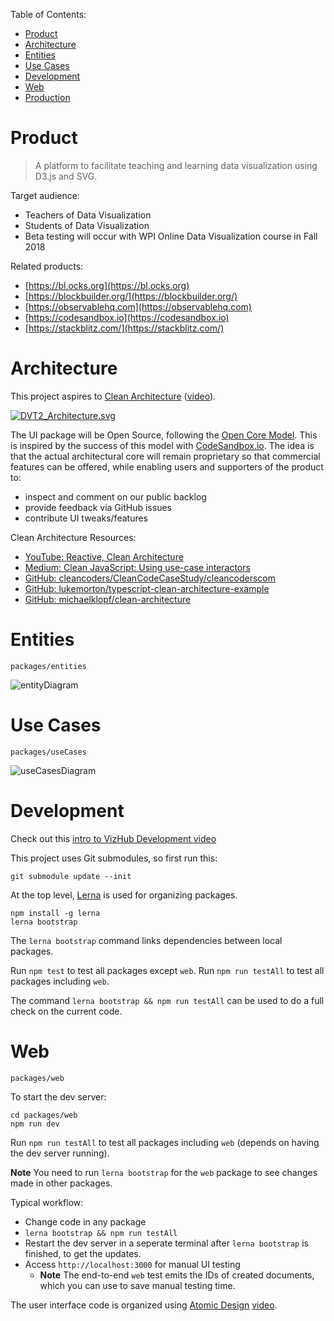 Table of Contents:

 * [Product](#product)
 * [Architecture](#architecture)
 * [Entities](#entities)
 * [Use Cases](#use-cases)
 * [Development](#development)
 * [Web](#web)
 * [Production](docs/production.md)

# Product

>A platform to facilitate teaching and learning data visualization using D3.js and SVG.

Target audience:

 * Teachers of Data Visualization
 * Students of Data Visualization
 * Beta testing will occur with WPI Online Data Visualization course in Fall 2018

Related products:

 * [https://bl.ocks.org](https://bl.ocks.org)
 * [https://blockbuilder.org/](https://blockbuilder.org/)
 * [https://observablehq.com](https://observablehq.com)
 * [https://codesandbox.io](https://codesandbox.io)
 * [https://stackblitz.com/](https://stackblitz.com/)

# Architecture

This project aspires to [Clean Architecture](https://8thlight.com/blog/uncle-bob/2012/08/13/the-clean-architecture.html) ([video](https://www.youtube.com/watch?v=o_TH-Y78tt4)).

[![DVT2_Architecture.svg](https://user-images.githubusercontent.com/68416/47646563-4ee6df80-db9a-11e8-96c5-d4ff35d625ed.png)](https://docs.google.com/drawings/d/1g7GpgpqFvLzh2RuON4Pe95Qt1Lj3pRmpOGFoIVrzd74/edit)

The UI package will be Open Source, following the [Open Core Model](https://en.wikipedia.org/wiki/Open_core). This is inspired by the success of this model with [CodeSandbox.io](https://github.com/CompuIves/codesandbox-client). The idea is that the actual architectural core will remain proprietary so that commercial features can be offered, while enabling users and supporters of the product to:

 * inspect and comment on our public backlog
 * provide feedback via GitHub issues
 * contribute UI tweaks/features

Clean Architecture Resources:

 * [YouTube: Reactive, Clean Architecture](https://www.youtube.com/watch?v=16wPp91kyuE)
 * [Medium: Clean JavaScript: Using use-case interactors](https://medium.com/@dtinth/clean-javascript-using-use-case-interactors-f3a50c138154)
 * [GitHub: cleancoders/CleanCodeCaseStudy/cleancoderscom](https://github.com/cleancoders/CleanCodeCaseStudy/tree/master/src/cleancoderscom)
 * [GitHub: lukemorton/typescript-clean-architecture-example](https://github.com/lukemorton/typescript-clean-architecture-example)
 * [GitHub: michaelklopf/clean-architecture](https://github.com/michaelklopf/clean-architecture)

# Entities
`packages/entities`

![entityDiagram](https://user-images.githubusercontent.com/68416/47646746-e3e9d880-db9a-11e8-903b-640203f52787.png)

# Use Cases
`packages/useCases`

![useCasesDiagram](https://user-images.githubusercontent.com/68416/47646754-e9472300-db9a-11e8-82cb-74e1d7588904.png)

# Development

Check out this [intro to VizHub Development video](https://www.youtube.com/watch?v=P-tilB8pMoI&feature=youtu.be)

This project uses Git submodules, so first run this:

```
git submodule update --init
```

At the top level, [Lerna](https://lernajs.io) is used for organizing packages.

```
npm install -g lerna
lerna bootstrap
```

The `lerna bootstrap` command links dependencies between local packages.

Run `npm test` to test all packages except `web`.
Run `npm run testAll` to test all packages including `web`.

The command `lerna bootstrap && npm run testAll` can be used to do a full check on the current code.


# Web
`packages/web`

To start the dev server:

```
cd packages/web
npm run dev
```

Run `npm run testAll` to test all packages including `web` (depends on having the dev server running).

**Note** You need to run `lerna bootstrap` for the `web` package to see changes made in other packages.

Typical workflow:

 * Change code in any package
 * `lerna bootstrap && npm run testAll`
 * Restart the dev server in a seperate terminal after `lerna bootstrap` is finished, to get the updates.
 * Access `http://localhost:3000` for manual UI testing
   * **Note** The end-to-end `web` test emits the IDs of created documents, which you can use to save manual testing time.

The user interface code is organized using [Atomic Design](http://bradfrost.com/blog/post/atomic-web-design/) [video](https://vimeo.com/67476280).
